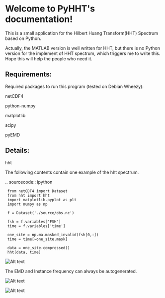 Welcome to PyHHT's documentation!
=================================

This is a small application for the Hilbert Huang Transform(HHT) Spectrum based on Python.

Actually, the MATLAB version is well written for HHT, but there is no Python version for the implement of HHT spectrum, which triggers me to write this. Hope this will help the people who need it.

Requirements:
-----------------------------------------------------------------
Required packages to run this program (tested on Debian Wheezy):


netCDF4

python-numpy

matplotlib

scipy

pyEMD

Details:
--------------------------------------------------------------------------------------------
   hht

The following contents contain one example of the hht spectrum.

.. sourcecode:: ipython

     from netCDF4 import Dataset
     from hht import hht
     import matplotlib.pyplot as plt
     import numpy as np

     f = Dataset('./source/obs.nc')

     fsh = f.variables['FSH']
     time = f.variables['time']

     one_site = np.ma.masked_invalid(fsh[0,:])
     time = time[~one_site.mask]

     data = one_site.compressed()
     hht(data, time)

![Alt text](/source/Figure_11.jpg?raw=true "HHT")


The EMD and Instance frequency can always be autogenerated.

![Alt text](/source/EMD.jpg?raw=true "EMD")

![Alt text](/source/InstanceF.jpg?raw=true "Instance Frequency")




